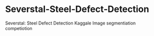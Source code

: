 # Severstal-Steel-Defect-Detection
Severstal: Steel Defect Detection  Kaggale Image segmentiation competiotion
